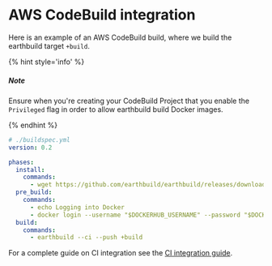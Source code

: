 
# AWS CodeBuild integration

Here is an example of an AWS CodeBuild build, where we build the earthbuild target `+build`.

{% hint style='info' %}
##### Note

Ensure when you're creating your CodeBuild Project that you enable the `Privileged` flag
in order to allow earthbuild build Docker images.

{% endhint %}

```yml
# ./buildspec.yml
version: 0.2

phases:
  install:
    commands:
      - wget https://github.com/earthbuild/earthbuild/releases/download/v0.8.16/earthbuild-linux-amd64 -O /usr/local/bin/earthbuild && chmod +x /usr/local/bin/earthbuild
  pre_build:
    commands:
      - echo Logging into Docker
      - docker login --username "$DOCKERHUB_USERNAME" --password "$DOCKERHUB_TOKEN"
  build:
    commands:
      - earthbuild --ci --push +build
```

For a complete guide on CI integration see the [CI integration guide](../overview.md).
